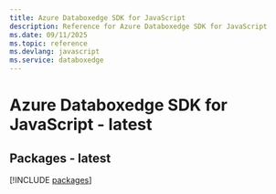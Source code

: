 ```yaml
---
title: Azure Databoxedge SDK for JavaScript
description: Reference for Azure Databoxedge SDK for JavaScript
ms.date: 09/11/2025
ms.topic: reference
ms.devlang: javascript
ms.service: databoxedge
---
```

# Azure Databoxedge SDK for JavaScript - latest
## Packages - latest
[!INCLUDE [packages](databoxedge-index.md)]